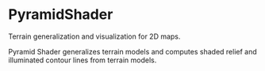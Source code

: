 PyramidShader
=============

Terrain generalization and visualization for 2D maps.

Pyramid Shader generalizes terrain models and computes shaded relief and illuminated contour lines from terrain models.
